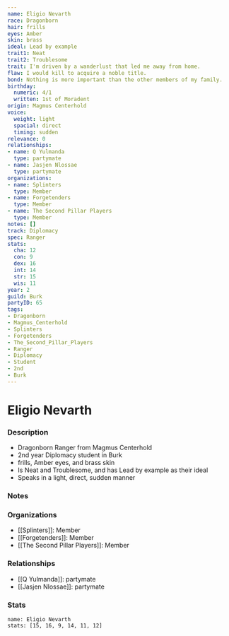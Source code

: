 ```yaml
---
name: Eligio Nevarth
race: Dragonborn
hair: frills
eyes: Amber
skin: brass
ideal: Lead by example
trait1: Neat
trait2: Troublesome
trait: I'm driven by a wanderlust that led me away from home.
flaw: I would kill to acquire a noble title.
bond: Nothing is more important than the other members of my family.
birthday:
  numeric: 4/1
  written: 1st of Moradent
origin: Magmus Centerhold
voice:
  weight: light
  spacial: direct
  timing: sudden
relevance: 0
relationships:
- name: Q Yulmanda
  type: partymate
- name: Jasjen Nlossae
  type: partymate
organizations:
- name: Splinters
  type: Member
- name: Forgetenders
  type: Member
- name: The Second Pillar Players
  type: Member
notes: []
track: Diplomacy
spec: Ranger
stats:
  cha: 12
  con: 9
  dex: 16
  int: 14
  str: 15
  wis: 11
year: 2
guild: Burk
partyID: 65
tags:
- Dragonborn
- Magmus_Centerhold
- Splinters
- Forgetenders
- The_Second_Pillar_Players
- Ranger
- Diplomacy
- Student
- 2nd
- Burk
---
```

# Eligio Nevarth
### Description
- Dragonborn Ranger from Magmus Centerhold
- 2nd year Diplomacy student in Burk
- frills, Amber eyes, and brass skin
- Is Neat and Troublesome, and has Lead by example as their ideal
- Speaks in a light, direct, sudden manner

### Notes

### Organizations
- [[Splinters]]: Member
- [[Forgetenders]]: Member
- [[The Second Pillar Players]]: Member

### Relationships
- [[Q Yulmanda]]: partymate
- [[Jasjen Nlossae]]: partymate

### Stats
```statblock
name: Eligio Nevarth
stats: [15, 16, 9, 14, 11, 12]
```